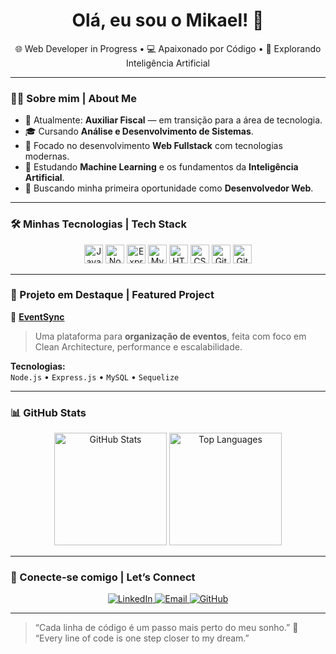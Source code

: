 <h1 align="center">Olá, eu sou o Mikael! 👋</h1>
<p align="center">
  🌐 Web Developer in Progress • 💻 Apaixonado por Código • 🤖 Explorando Inteligência Artificial
</p>

---

### 👨‍💻 Sobre mim | About Me

- 💼 Atualmente: **Auxiliar Fiscal** — em transição para a área de tecnologia.
- 🎓 Cursando **Análise e Desenvolvimento de Sistemas**.
- 🔧 Focado no desenvolvimento **Web Fullstack** com tecnologias modernas.
- 🤖 Estudando **Machine Learning** e os fundamentos da **Inteligência Artificial**.
- 🚀 Buscando minha primeira oportunidade como **Desenvolvedor Web**.

---

### 🛠️ Minhas Tecnologias | Tech Stack

<div align="center">
  <img src="https://cdn.jsdelivr.net/gh/devicons/devicon/icons/javascript/javascript-original.svg" height="30" alt="JavaScript"/>
  <img src="https://cdn.jsdelivr.net/gh/devicons/devicon/icons/nodejs/nodejs-original.svg" height="30" alt="Node.js"/>
  <img src="https://cdn.jsdelivr.net/gh/devicons/devicon/icons/express/express-original.svg" height="30" alt="Express.js"/>
  <img src="https://cdn.jsdelivr.net/gh/devicons/devicon/icons/mysql/mysql-original.svg" height="30" alt="MySQL"/>
  <img src="https://cdn.jsdelivr.net/gh/devicons/devicon/icons/html5/html5-original.svg" height="30" alt="HTML5"/>
  <img src="https://cdn.jsdelivr.net/gh/devicons/devicon/icons/css3/css3-original.svg" height="30" alt="CSS3"/>
  <img src="https://cdn.jsdelivr.net/gh/devicons/devicon/icons/git/git-original.svg" height="30" alt="Git"/>
  <img src="https://cdn.jsdelivr.net/gh/devicons/devicon/icons/github/github-original.svg" height="30" alt="GitHub"/>
</div>

---

### 🚀 Projeto em Destaque | Featured Project

📌 **[EventSync](https://github.com/MikaelLorran/EventSync)**  
> Uma plataforma para **organização de eventos**, feita com foco em Clean Architecture, performance e escalabilidade.

**Tecnologias:**  
`Node.js` • `Express.js` • `MySQL` • `Sequelize`

---

### 📊 GitHub Stats

<p align="center">
  <img src="https://github-readme-stats.vercel.app/api?username=MikaelLorran&show_icons=true&theme=tokyonight" alt="GitHub Stats" height="180"/>
  <img src="https://github-readme-stats.vercel.app/api/top-langs/?username=MikaelLorran&layout=compact&theme=tokyonight" alt="Top Languages" height="180"/>
</p>

---

### 🤝 Conecte-se comigo | Let’s Connect

<p align="center">
  <a href="https://www.linkedin.com/in/mikael-lorran-dev/" target="_blank">
    <img src="https://img.shields.io/badge/-LinkedIn-blue?style=for-the-badge&logo=linkedin&logoColor=white" alt="LinkedIn">
  </a>
  <a href="mailto:mikaellorran@outlook.com">
    <img src="https://img.shields.io/badge/-Email-red?style=for-the-badge&logo=gmail&logoColor=white" alt="Email">
  </a>
  <a href="https://github.com/MikaelLorran">
    <img src="https://img.shields.io/badge/-GitHub-black?style=for-the-badge&logo=github&logoColor=white" alt="GitHub">
  </a>
</p>

---

> “Cada linha de código é um passo mais perto do meu sonho.” 🚀  
> “Every line of code is one step closer to my dream.”

